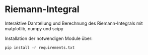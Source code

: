# Riemann-Integral
Interaktive Darstellung und Berechnung des Riemann-Integrals mit matplotlib, numpy und scipy

Installation der notwendigen Module über:

````
pip install -r requirements.txt
````
